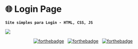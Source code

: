 # 🌐 Login Page

**`Site simples para Login - HTML, CSS, JS`**

<img src= "blob:https://web.whatsapp.com/2663f631-ae15-41cb-b1af-3b512601baf3">

<center>

[![forthebadge](https://img.shields.io/badge/JavaScript-323330?style=for-the-badge&logo=javascript&logoColor=F7DF1E)](https://forthebadge.com) &nbsp;
[![forthebadge](https://img.shields.io/badge/CSS3-1572B6?style=for-the-badge&logo=css3&logoColor=white)](https://forthebadge.com) &nbsp;
[![forthebadge](https://img.shields.io/badge/HTML5-E34F26?style=for-the-badge&logo=html5&logoColor=white)](https://forthebadge.com) &nbsp;

</center>
